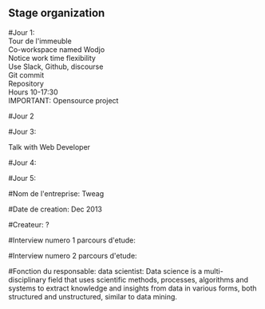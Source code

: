 ## Stage organization

#Jour 1:  
Tour de l'immeuble  
Co-workspace named Wodjo  
Notice work time flexibility  
Use Slack, Github, discourse  
Git commit  
Repository  
Hours 10-17:30  
IMPORTANT: Opensource project  

#Jour 2








#Jour 3:  

Talk with Web Developer






#Jour 4:





#Jour 5:






#Nom de l'entreprise: Tweag

#Date de creation: Dec 2013

#Createur: ?

#Interview numero 1 parcours d'etude:




#Interview numero 2 parcours d'etude:





#Fonction du responsable: data scientist: Data science is a multi-disciplinary field that uses scientific methods, processes, algorithms and systems to extract knowledge and insights from data in various forms, both structured and unstructured, similar to data mining.